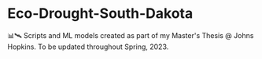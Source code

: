 # Eco-Drought-South-Dakota
📊🛰️ Scripts and ML models created as part of my Master's Thesis @ Johns Hopkins. To be updated throughout Spring, 2023.
